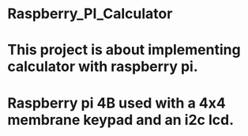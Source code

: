 # Raspberry_PI_Calculator

# This project is about implementing calculator with raspberry pi.
# Raspberry pi 4B used with a 4x4 membrane keypad and an i2c lcd.

